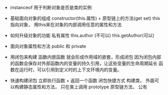 - instanceof 用于判断对象是否是类的实例
- 基础面向对象的组成
    constructor(this.属性) + 原型链上的方法(get set)
    this 指向对象， 用this来在对象的内部调用任意的属性和方法
- 如何升级对象的功能 私有属性
    this.author (不可以)  this.getAuthor(可以)


- 面向对象属性和方法 public 和 private
- 用闭包来构建
    函数内嵌函数 就会形成作用域的嵌套，形成闭包
    因为闭包内部的函数会保存对外部函数内的变量的持久引用，让这些变量的生命周期延长
    函数在运行时，可以引用到定义时的上下文环境内的变量。
- 快速构建闭包
    立即执行函数 + 返回一个函数 闭包快捷方式
    构建类， 
    外面可以构建静态属性和方法， 只在类上调用
    prototype 原型链方法， 公有